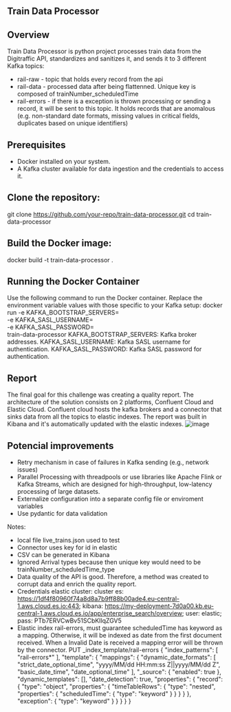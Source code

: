 ## Train Data Processor

## Overview
Train Data Processor is python project processes train data from the Digitraffic API, standardizes and sanitizes it, and sends it to 3 different Kafka topics:
 - rail-raw - topic that holds every record from the api
 - rail-data - processed data after being flattenned. Unique key is composed of trainNumber_scheduledTime 
 - rail-errors - if there is a exception is thrown processing or sending a record, it will be sent to this topic. It holds records that are anomalous (e.g. non-standard date formats, missing values in critical fields, duplicates based on unique identifiers)
 

## Prerequisites
- Docker installed on your system.
- A Kafka cluster available for data ingestion and the credentials to access it. 


## Clone the repository:
git clone https://github.com/your-repo/train-data-processor.git
cd train-data-processor

## Build the Docker image:
docker build -t train-data-processor .

## Running the Docker Container
Use the following command to run the Docker container. Replace the environment variable values with those specific to your Kafka setup:
docker run -e KAFKA_BOOTSTRAP_SERVERS=<your-cluster> \
           -e KAFKA_SASL_USERNAME=<your-kafka-username> \
           -e KAFKA_SASL_PASSWORD=<your-kafka-password> \
           train-data-processor
KAFKA_BOOTSTRAP_SERVERS: Kafka broker addresses.
KAFKA_SASL_USERNAME: Kafka SASL username for authentication.
KAFKA_SASL_PASSWORD: Kafka SASL password for authentication.


## Report
The final goal for this challenge was creating a quality report. The architecture of the solution consists on 2 platforms, Confluent Cloud and Elastic Cloud. Confluent cloud hosts the kafka brokers and a connector that sinks data from all the topics to elastic indexes. The report was built in Kibana and it's automatically updated with the elastic indexes.
![image](https://github.com/user-attachments/assets/ad555c5e-8d6f-498a-be82-c7b5d565449a)



## Potencial improvements
- Retry mechanism in case of failures in Kafka sending (e.g., network issues) 
- Parallel Processing with threadpools or use libraries like Apache Flink or Kafka Streams, which are designed for high-throughput, low-latency processing of large datasets.
- Externalize configuration into a separate config file or enviroment variables
- Use pydantic for data validation


Notes: 
- local file live_trains.json used to test
- Connector uses key for id in elastic
- CSV can be generated in Kibana
- Ignored Arrival types because then unique key would need to be trainNumber_scheduledTime_type
- Data quality of the API is good. Therefore, a method was created to corrupt data and enrich the quality report.
- Credentials elastic cluster: cluster es: https://1df4f80960f74a8d8a7b9ff88b00ade4.eu-central-1.aws.cloud.es.io:443; kibana: https://my-deployment-7d0a00.kb.eu-central-1.aws.cloud.es.io/app/enterprise_search/overview; user: elastic; pass: PTb7ERVCwBv51SCbKIlqZGV5
- Elastic index rail-errors, must guarantee scheduledTime has keyword as a mapping. Otherwise, it will be indexed as date from the first document received. When a Invalid Date is received a mapping error will be thrown by the connector. 
PUT _index_template/rail-errors
{
  "index_patterns": [
    "rail-errors*"
  ],
  "template": {
    "mappings": {
      "dynamic_date_formats": [
        "strict_date_optional_time",
        "yyyy/MM/dd HH:mm:ss Z||yyyy/MM/dd Z",
        "basic_date_time",
        "date_optional_time"
      ],
      "_source": {
        "enabled": true
      },
      "dynamic_templates": [],
      "date_detection": true,
      "properties": {
        "record": {
          "type": "object",
          "properties": {
            "timeTableRows": {
              "type": "nested",
              "properties": {
                "scheduledTime": {
                  "type": "keyword"
                }
              }
            }
          }
        },
        "exception": {
          "type": "keyword"
        }
      }
    }
  }
}
